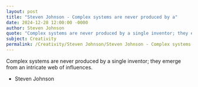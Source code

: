 ```yaml
---
layout: post
title: "Steven Johnson - Complex systems are never produced by a"
date: 2024-12-28 12:00:00 -0000
author: Steven Johnson
quote: "Complex systems are never produced by a single inventor; they emerge from an intricate web of influences."
subject: Creativity
permalink: /Creativity/Steven Johnson/Steven Johnson - Complex systems are never produced by a
---
```


Complex systems are never produced by a single inventor; they emerge from an intricate web of influences.

- Steven Johnson
